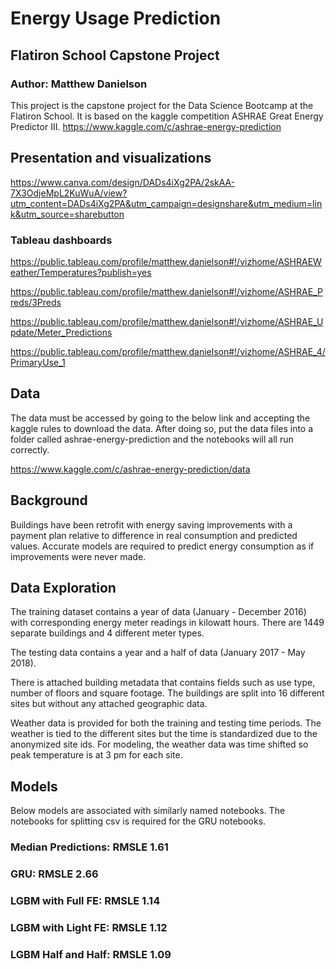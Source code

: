 # Energy Usage Prediction

## Flatiron School Capstone Project

### Author: Matthew Danielson

This project is the capstone project for the Data Science Bootcamp at the Flatiron School. It is based on the kaggle competition ASHRAE Great Energy Predictor III. https://www.kaggle.com/c/ashrae-energy-prediction

## Presentation and visualizations

https://www.canva.com/design/DADs4iXg2PA/2skAA-7X3OdjeMpL2KuWuA/view?utm_content=DADs4iXg2PA&utm_campaign=designshare&utm_medium=link&utm_source=sharebutton

### Tableau dashboards

https://public.tableau.com/profile/matthew.danielson#!/vizhome/ASHRAEWeather/Temperatures?publish=yes

https://public.tableau.com/profile/matthew.danielson#!/vizhome/ASHRAE_Preds/3Preds

https://public.tableau.com/profile/matthew.danielson#!/vizhome/ASHRAE_Update/Meter_Predictions

https://public.tableau.com/profile/matthew.danielson#!/vizhome/ASHRAE_4/PrimaryUse_1


## Data 

The data must be accessed by going to the below link and accepting the kaggle rules to download the data. After doing so, put the data files into a folder called ashrae-energy-prediction and the notebooks will all run correctly.

https://www.kaggle.com/c/ashrae-energy-prediction/data

## Background

Buildings have been retrofit with energy saving improvements with a payment plan relative to difference in real consumption and predicted values. Accurate models are required to predict energy consumption as if improvements were never made. 

## Data Exploration

The training dataset contains a year of data (January - December 2016) with corresponding energy meter readings in kilowatt hours. There are 1449 separate buildings and 4 different meter types. 

The testing data contains a year and a half of data (January 2017 - May 2018).

There is attached building metadata that contains fields such as use type, number of floors and square footage. The buildings are split into 16 different sites but without any attached geographic data. 

Weather data is provided for both the training and testing time periods. The weather is tied to the different sites but the time is standardized due to the anonymized site ids. For modeling, the weather data was time shifted so peak temperature is at 3 pm for each site.

## Models

Below models are associated with similarly named notebooks. The notebooks for splitting csv is required for the GRU notebooks.

### Median Predictions: RMSLE 1.61
### GRU: RMSLE 2.66
### LGBM with Full FE: RMSLE 1.14
### LGBM with Light FE: RMSLE 1.12
### LGBM Half and Half: RMSLE 1.09

